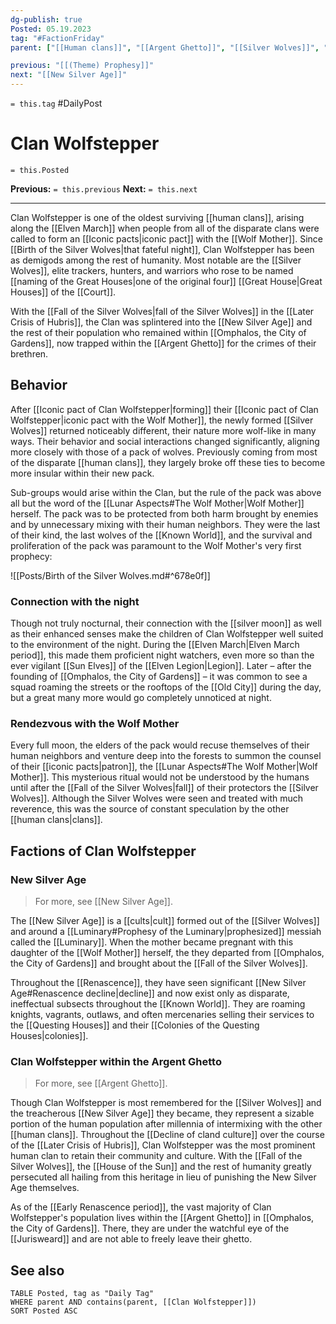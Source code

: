 ```yaml
---
dg-publish: true
Posted: 05.19.2023
tag: "#FactionFriday"
parent: ["[[Human clans]]", "[[Argent Ghetto]]", "[[Silver Wolves]]", "[[Wolf Mother]]"]

previous: "[[(Theme) Prophesy]]"
next: "[[New Silver Age]]"
---
```

`= this.tag` #DailyPost 
# Clan Wolfstepper
`= this.Posted`

**Previous:** `= this.previous`
**Next:** `= this.next`

---

Clan Wolfstepper is one of the oldest surviving [[human clans]], arising along the [[Elven March]] when people from all of the disparate clans were called to form an [[Iconic pacts|iconic pact]] with the [[Wolf Mother]]. Since [[Birth of the Silver Wolves|that fateful night]], Clan Wolfstepper has been as demigods among the rest of humanity. Most notable are the [[Silver Wolves]], elite trackers, hunters, and warriors who rose to be named [[naming of the Great Houses|one of the original four]] [[Great House|Great Houses]] of the [[Court]].

With the [[Fall of the Silver Wolves|fall of the Silver Wolves]] in the [[Later Crisis of Hubris]], the Clan was splintered into the [[New Silver Age]] and the rest of their population who remained within [[Omphalos, the City of Gardens]], now trapped within the [[Argent Ghetto]] for the crimes of their brethren.

## Behavior

After [[Iconic pact of Clan Wolfstepper|forming]] their [[Iconic pact of Clan Wolfstepper|iconic pact with the Wolf Mother]], the newly formed [[Silver Wolves]] returned noticeably different, their nature more wolf-like in many ways. Their behavior and social interactions changed significantly, aligning more closely with those of a pack of wolves. Previously coming from most of the disparate [[human clans]], they largely broke off these ties to become more insular within their new pack.

Sub-groups would arise within the Clan, but the rule of the pack was above all but the word of the [[Lunar Aspects#The Wolf Mother|Wolf Mother]] herself. The pack was to be protected from both harm brought by enemies and by unnecessary mixing with their human neighbors. They were the last of their kind, the last wolves of the [[Known World]], and the survival and proliferation of the pack was paramount to the Wolf Mother's very first prophecy:

![[Posts/Birth of the Silver Wolves.md#^678e0f]]

### Connection with the night

Though not truly nocturnal, their connection with the [[silver moon]] as well as their enhanced senses make the children of Clan Wolfstepper well suited to the environment of the night. During the [[Elven March|Elven March period]], this made them proficient night watchers, even more so than the ever vigilant [[Sun Elves]] of the [[Elven Legion|Legion]]. Later – after the founding of [[Omphalos, the City of Gardens]] – it was common to see a squad roaming the streets or the rooftops of the [[Old City]] during the day, but a great many more would go completely unnoticed at night.

### Rendezvous with the Wolf Mother

Every full moon, the elders of the pack would recuse themselves of their human neighbors and venture deep into the forests to summon the counsel of their [[iconic pacts|patron]], the [[Lunar Aspects#The Wolf Mother|Wolf Mother]]. This mysterious ritual would not be understood by the humans until after the [[Fall of the Silver Wolves|fall]] of their protectors the [[Silver Wolves]]. Although the Silver Wolves were seen and treated with much reverence, this was the source of constant speculation by the other [[human clans|clans]].

## Factions of Clan Wolfstepper

### New Silver Age

> For more, see [[New Silver Age]].

The [[New Silver Age]] is a [[cults|cult]] formed out of the [[Silver Wolves]] and around a [[Luminary#Prophesy of the Luminary|prophesized]] messiah called the [[Luminary]]. When the mother became pregnant with this daughter of the [[Wolf Mother]] herself, the they departed from [[Omphalos, the City of Gardens]] and brought about the [[Fall of the Silver Wolves]].

Throughout the [[Renascence]], they have seen significant [[New Silver Age#Renascence decline|decline]] and now exist only as disparate, ineffectual subsects throughout the [[Known World]]. They are roaming knights, vagrants, outlaws, and often mercenaries selling their services to the [[Questing Houses]] and their [[Colonies of the Questing Houses|colonies]].

### Clan Wolfstepper within the Argent Ghetto

> For more, see [[Argent Ghetto]].

Though Clan Wolfstepper is most remembered for the [[Silver Wolves]] and the treacherous [[New Silver Age]] they became, they represent a sizable portion of the human population after millennia of intermixing with the other [[human clans]]. Throughout the [[Decline of cland culture]] over the course of the [[Later Crisis of Hubris]], Clan Wolfstepper was the most prominent human clan to retain their community and culture. With the [[Fall of the Silver Wolves]], the [[House of the Sun]] and the rest of humanity greatly persecuted all hailing from this heritage in lieu of punishing the New Silver Age themselves.

As of the [[Early Renascence period]], the vast majority of Clan Wolfstepper's population lives within the [[Argent Ghetto]] in [[Omphalos, the City of Gardens]]. There, they are under the watchful eye of the [[Jurisweard]] and are not able to freely leave their ghetto.

## See also
```dataview
TABLE Posted, tag as "Daily Tag"
WHERE parent AND contains(parent, [[Clan Wolfstepper]])
SORT Posted ASC
```